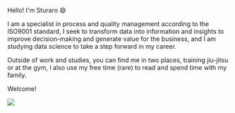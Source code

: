 Hello! I'm Sturaro 😄

I am a specialist in process and quality management according to the ISO9001 standard, I seek to transform data into information and insights to improve decision-making and generate value for the business, and I am studying data science to take a step forward in my career.

Outside of work and studies, you can find me in two places, training jiu-jitsu or at the gym, I also use my free time (rare) to read and spend time with my family.

Welcome!

<img src="https://www.uwo.ca/smss/Data-Science-Slide.jpg">
